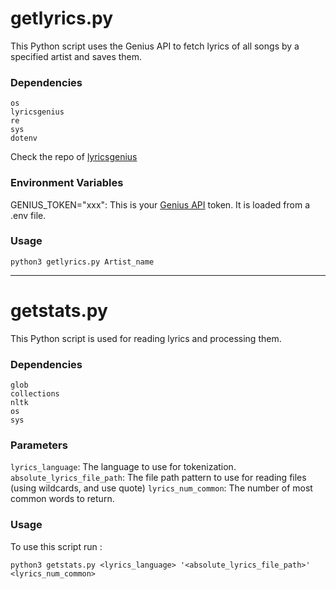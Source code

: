 # getlyrics.py
This Python script uses the Genius API to fetch lyrics of all songs by a specified artist and saves them.

### Dependencies
```
os
lyricsgenius
re
sys
dotenv
```
Check the repo of [lyricsgenius](https://github.com/johnwmillr/LyricsGenius)

### Environment Variables
GENIUS_TOKEN="xxx": This is your [Genius API](http://genius.com/api-clients) token. It is loaded from a .env file.


### Usage
```
python3 getlyrics.py Artist_name
```

---

# getstats.py

This Python script is used for reading lyrics and processing them.

### Dependencies
```
glob
collections
nltk
os
sys
```

### Parameters

`lyrics_language`: The language to use for tokenization.
`absolute_lyrics_file_path`: The file path pattern to use for reading files (using wildcards, and use quote)
`lyrics_num_common`: The number of most common words to return.

### Usage
To use this script run :
```
python3 getstats.py <lyrics_language> '<absolute_lyrics_file_path>' <lyrics_num_common>
``` 